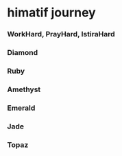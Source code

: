 # himatif journey
### WorkHard, PrayHard, IstiraHard

### Diamond

### Ruby

### Amethyst

### Emerald

### Jade

### Topaz
